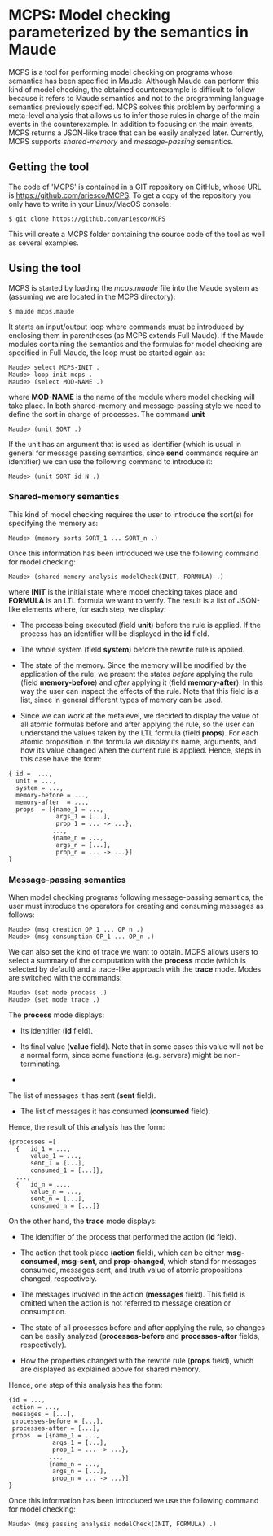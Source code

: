 MCPS: Model checking parameterized by the semantics in Maude
============================================================

MCPS is a tool for performing model checking on programs whose semantics has been
specified in Maude. Although Maude can perform this kind of model checking, the
obtained counterexample is difficult to follow because it refers to Maude semantics
and not to the programming language semantics previously specified. MCPS solves this
problem by performing a meta-level analysis that allows us to infer those rules in
charge of the main events in the counterexample. In addition to focusing on the main
events, MCPS returns a JSON-like trace that can be easily analyzed later.
Currently, MCPS supports *shared-memory* and *message-passing* semantics.

Getting the tool
----------------

The code of 'MCPS' is contained in a GIT repository on GitHub, whose URL is
https://github.com/ariesco/MCPS. To get a copy of the repository you only
have to write in your Linux/MacOS console:

    $ git clone https://github.com/ariesco/MCPS

This will create a MCPS folder containing the source code of the tool as well as
several examples.

Using the tool
--------------

MCPS is started by loading the *mcps.maude* file into the Maude system as (assuming
we are located in the MCPS directory):

    $ maude mcps.maude

It starts an input/output loop where commands must be introduced by enclosing them in
parentheses (as MCPS extends Full Maude). If the Maude modules containing the semantics
and the formulas for model checking are specified in Full Maude, the loop must be
started again as:

    Maude> select MCPS-INIT .
    Maude> loop init-mcps .
    Maude> (select MOD-NAME .)

where **MOD-NAME** is the name of the module where model checking will take place.
In both shared-memory and message-passing style we need to define the sort in charge
of processes. The command **unit**

    Maude> (unit SORT .)

If the unit has an argument that is used as identifier (which is usual in general for
message passing semantics, since **send** commands require an identifier) we can use
the following command to introduce it:

    Maude> (unit SORT id N .)

### Shared-memory semantics

This kind of model checking requires the user to introduce the sort(s) for
specifying the memory as:

    Maude> (memory sorts SORT_1 ... SORT_n .)

Once this information has been introduced we use the following command for model
checking:

    Maude> (shared memory analysis modelCheck(INIT, FORMULA) .)

where **INIT** is the initial state where model checking takes place and **FORMULA**
is an LTL formula we want to verify. The result is a list of JSON-like elements
where, for each step, we display:
* The process being executed (field **unit**) before the rule is applied.
If the process has an identifier will be displayed in the **id** field.

* The whole system (field **system**) before the rewrite rule is applied.

* The state of the memory. Since the memory will be modified by the application of the rule,
we present the states *before* applying the rule (field **memory-before**) and
*after* applying it (field **memory-after**). In this way the user can inspect the
effects of the rule. Note that this field is a list, since in general different types of
memory can be used.

* Since we can work at the metalevel, we decided to display the value of all atomic formulas
before and after applying the rule, so the user can understand the values taken by the LTL
formula (field **props**). For each atomic proposition in the formula we display its name,
arguments, and how its value changed when the current rule is applied. Hence, steps in this
case have the form:


```
{ id =  ...,
  unit = ...,
  system = ...,
  memory-before = ...,
  memory-after  = ...,
  props  = [{name_1 = ...,
             args_1 = [...],
             prop_1 = ... -> ...},
            ...,
            {name_n = ...,
             args_n = [...],
             prop_n = ... -> ...}]
}
```

### Message-passing semantics

When model checking programs following message-passing semantics, the user must
introduce the operators for creating and consuming messages as follows:

    Maude> (msg creation OP_1 ... OP_n .)
    Maude> (msg consumption OP_1 ... OP_n .)

We can also set the kind of trace we want to obtain. MCPS allows users to select
a summary of the computation with the **process** mode (which is selected by default)
and a trace-like approach with the **trace** mode.  Modes are switched with the commands:

    Maude> (set mode process .)
    Maude> (set mode trace .)

The **process** mode displays:
* Its identifier (**id** field).

* Its final value (**value** field). Note that in some cases this value will not be a normal
form, since some functions (e.g. servers) might be non-terminating.

*
The list of messages it has sent (**sent** field).

* The list of messages it has consumed (**consumed** field).

Hence, the result of this analysis has the form:

```
{processes =[
  {   id_1 = ...,
      value_1 = ...,
      sent_1 = [...],
      consumed_1 = [...]},
  ...,
  {   id_n = ...,
      value_n = ...,
      sent_n = [...],
      consumed_n = [...]}
```

On the other hand, the **trace** mode displays:
* The identifier of the process that performed the action (**id** field).

* The action that took place (**action** field), which can be either
**msg-consumed**, **msg-sent**, and **prop-changed**, which stand for messages consumed,
messages sent, and truth value of atomic propositions changed, respectively.

* The messages involved in the action (**messages** field). This field is omitted
when the action is not referred to message creation or consumption.

* The state of all processes before and after applying the rule, so changes
can be easily analyzed (**processes-before** and **processes-after** fields,
respectively).

* How the properties changed with the rewrite rule (**props** field), which are
displayed as explained above for shared memory.

Hence, one step of this analysis has the form:

```
{id = ...,
 action = ...,
 messages = [...],
 processes-before = [...],
 processes-after = [...],
 props  = [{name_1 = ...,
            args_1 = [...],
            prop_1 = ... -> ...},
           ...,
           {name_n = ...,
            args_n = [...],
            prop_n = ... -> ...}]
}
```

Once this information has been introduced we use the following command for model
checking:

    Maude> (msg passing analysis modelCheck(INIT, FORMULA) .)
























